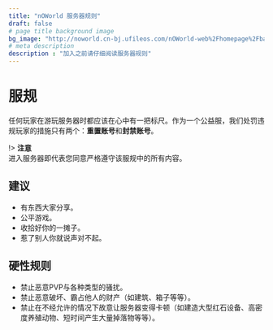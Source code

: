 ```yaml
---
title: "nOWorld 服务器规则"
draft: false
# page title background image
bg_image: "http://noworld.cn-bj.ufileos.com/nOWorld-web%2Fhomepage%2Fbanner-2.png"
# meta description
description : "加入之前请仔细阅读服务器规则"
---
```



# 服规

任何玩家在游玩服务器时都应该在心中有一把标尺。作为一个公益服，我们处罚违规玩家的措施只有两个：**重置账号**和**封禁账号**。

!&gt; **注意**  
进入服务器即代表您同意严格遵守该服规中的所有内容。

## 建议

* 有东西大家分享。
* 公平游戏。
* 收拾好你的一摊子。
* 惹了别人你就说声对不起。

## 硬性规则

* 禁止恶意PVP与各种类型的骚扰。
* 禁止恶意破坏、霸占他人的财产（如建筑、箱子等等）。
* 禁止在不经允许的情况下故意让服务器变得卡顿（如建造大型红石设备、高密度养殖动物、短时间产生大量掉落物等等）。

